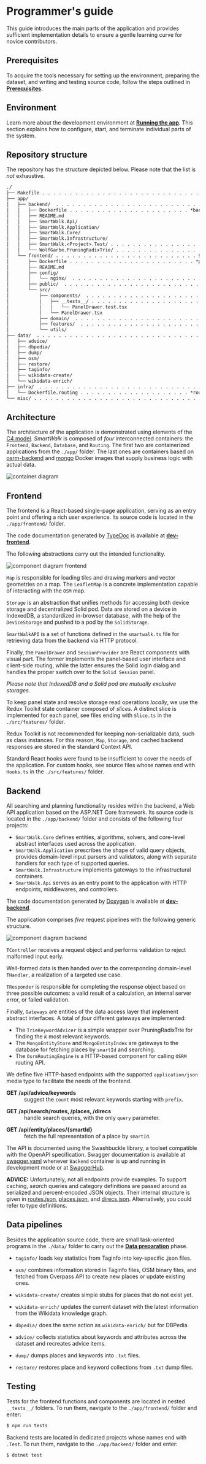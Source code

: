 # Programmer's guide

This guide introduces the main parts of the application and provides sufficient implementation details to ensure a gentle learning curve for novice contributors.

## Prerequisites

To acquire the tools necessary for setting up the environment, preparing the dataset, and writing and testing source code, follow the steps outlined in [**Prerequisites**](./adm.md#prerequisites).

## Environment

Learn more about the development environment at [**Running the app**](./adm.md#running-the-app). This section explains how to configure, start, and terminate individual parts of the system.

## Repository structure

The repository has the structure depicted below. Please note that the list is *not* exhaustive.

```txt
./
├── Makefile . . . . . . . . . . . . . . . . . . . . . . . . . . . . . . . System maintenance
├── app/
│   ├── backend/  . . . . . . . . . . . . . . . . . . . . . . . . . . . . Web API application
│   │   ├── Dockerfile . . . . . . . . . . . . . . . . . . . . . . *backend* image definition
│   │   ├── README.md
│   │   ├── SmartWalk.Api/
│   │   ├── SmartWalk.Application/
│   │   ├── SmartWalk.Core/
│   │   ├── SmartWalk.Infrastructure/
│   │   ├── SmartWalk.<Project>.Test/ . . . . . . . . . . . . . . . . . . . . Automated tests
│   │   └── WolfGarbe.PruningRadixTrie/ . . . . . . . . . . . . . . . . . External dependency
│   └── frontend/ . . . . . . . . . . . . . . . . . . . . . . . . . . Single-page application
│       ├── Dockerfile . . . . . . . . . . . . . . . . . . . . . . . *proxy* image definition
│       ├── README.md
│       ├── config/
│       │   └── nginx/  . . . . . . . . . . . . . . . . . . . . . . . . . Nginx configuration
│       ├── public/  . . . . . . . . . . . . . . . . . . . . . . . . . . . . . . Static files
│       └── src/
│           ├── components/  . . . . . . . . . . . . . . . . . . . . . . . . React components
│           │   ├── __tests__/ . . . . . . . . . . . . . . . . . . . . . A nested test folder
│           │   │   └── PanelDrawer.test.tsx
│           │   └── PanelDrawer.tsx
│           ├── domain/  . . . . . . . . . . . . . . . . . . . . . . . . Types and interfaces
│           ├── features/  . . . . . . . . . . . . . . . . . . . . . . . . . Hooks and slices
│           └── utils/
├── data/  . . . . . . . . . . . . . . . . . . . . . . . . . . . . . . . . . . Data pipelines
│   ├── advice/
│   ├── dbpedia/
│   ├── dump/
│   ├── osm/
│   ├── restore/
│   ├── taginfo/
│   ├── wikidata-create/
│   └── wikidata-enrich/
├── infra/  . . . . . . . . . . . . . . . . . . . . . . . . . . . . . . . . Environment files
│   └── Dockerfile.routing . . . . . . . . . . . . . . . . . . . . *routing* image definition
└── misc/ . . . . . . . . . . . . . . . . . . . . . . . . . . . . . . . . . . . . Miscellanea
```

## Architecture

The architecture of the application is demonstrated using elements of the [C4 model](https://c4model.com/). *SmartWalk* is composed of *four* interconnected containers: the `Frontend`, `Backend`, `Database`, and `Routing`. The first two are containerized applications from the `./app/` folder. The last ones are containers based on [osrm-backend](https://hub.docker.com/r/osrm/osrm-backend) and [mongo](https://hub.docker.com/_/mongo) Docker images that supply business logic with actual data.

![container diagram](./img/c4-container-diagram.svg)

## Frontend

The frontend is a React-based single-page application, serving as an entry point and offering a rich user experience. Its source code is located in the `./app/frontend/` folder.

The code documentation generated by [TypeDoc](https://typedoc.org/) is available at [**dev-frontend**](https://zhukovdm.github.io/smartwalk-docs/dev-frontend/).

The following abstractions carry out the intended functionality.

![component diagram frontend](./img/c4-component-diagram-frontend.svg)

`Map` is responsible for loading tiles and drawing markers and vector geometries on a map. The `LeafletMap` is a concrete implementation capable of interacting with the `OSM` map.

`Storage` is an abstraction that unifies methods for accessing both device storage and decentralized Solid pod. Data are stored on a device in IndexedDB, a standardized in-browser database, with the help of the `DeviceStorage` and pushed to a pod by the `SolidStorage`.

`SmartWalkAPI` is a set of functions defined in the `smartwalk.ts` file for retrieving data from the backend via HTTP protocol.

Finally, the `PanelDrawer` and `SessionProvider` are React components with visual part. The former implements the panel-based user interface and client-side routing, while the latter ensures the Solid login dialog and handles the proper switch over to the `Solid Session` panel.

*Please note that IndexedDB and a Solid pod are mutually exclusive storages.*

To keep panel state and resolve storage read operations *locally*, we use the Redux Toolkit state container composed of *slices*. A distinct slice is implemented for each panel, see files ending with `Slice.ts` in the `./src/features/` folder.

Redux Toolkit is not recommended for keeping non-serializable data, such as class instances. For this reason, `Map`, `Storage`, and cached backend responses are stored in the standard Context API.

Standard React hooks were found to be insufficient to cover the needs of the application. For custom hooks, see source files whose names end with `Hooks.ts` in the `./src/features/` folder.

## Backend

All searching and planning functionality resides within the backend, a Web API application based on the ASP.NET Core framework. Its source code is located in the `./app/backend/` folder and consists of the following four projects:

- `SmartWalk.Core` defines entities, algorithms, solvers, and core-level abstract interfaces used across the application.
- `SmartWalk.Application` prescribes the shape of valid query objects, provides domain-level input parsers and validators, along with separate handlers for each type of supported queries.
- `SmartWalk.Infrastructure` implements gateways to the infrastructural containers.
- `SmartWalk.Api` serves as an entry point to the application with HTTP endpoints, middlewares, and controllers.

The code documentation generated by [Doxygen](https://www.doxygen.nl/) is available at [**dev-backend**](https://zhukovdm.github.io/smartwalk-docs/dev-backend/).

The application comprises *five* request pipelines with the following generic structure.

![component diagram backend](./img/c4-component-diagram-backend.svg)

`TController` receives a request object and performs validation to reject malformed input early.

Well-formed data is then handed over to the corresponding domain-level `THandler`, a realization of a targeted use case.

`TResponder` is responsible for completing the response object based on three possible outcomes: a valid result of a calculation, an internal server error, or failed validation.

Finally, `Gateways` are entities of the data access layer that implement abstract interfaces. A total of *four* different gateways are implemented:

- The `TrieKeywordAdvicer` is a simple wrapper over PruningRadixTrie for finding the *k* most relevant keywords.
- The `MongoEntityStore` and `MongoEntityIndex` are gateways to the database for fetching places by `smartId` and searching.
- The `OsrmRoutingEngine` is a HTTP-based component for calling `OSRM` routing API.

We define five HTTP-based endpoints with the supported `application/json` media type to facilitate the needs of the frontend.

**GET /api/advice/keywords** <br>
&emsp;&emsp;&emsp; suggest the `count` most relevant keywords starting with `prefix`.

**GET /api/search/routes, /places, /direcs** <br>
&emsp;&emsp;&emsp; handle search queries, with the only `query` parameter.

**GET /api/entity/places/{smartId}** <br>
&emsp;&emsp;&emsp; fetch the full representation of a place by `smartId`.

The API is documented using the Swashbuckle library, a toolset compatible with the OpenAPI specification. Swagger documentation is available at [swagger.yaml](http://localhost:5017/swagger/v1/swagger.yaml) whenever `Backend` container is up and running in development mode or at [SwaggerHub](https://app.swaggerhub.com/apis/zhukovdm/smartwalk/).

**ADVICE:** Unfortunately, not all endpoints provide examples. To support caching, *search* queries and category definitions are passed around as serialized and percent-encoded JSON objects. Their internal structure is given in [routes.json](https://github.com/zhukovdm/smartwalk/tree/main/misc/query/routes.json), [places.json](https://github.com/zhukovdm/smartwalk/tree/main/misc/query/places.json), and [direcs.json](https://github.com/zhukovdm/smartwalk/tree/main/misc/query/direcs.json). Alternatively, you could refer to type definitions.

## Data pipelines

Besides the application source code, there are small task-oriented programs in the `./data/` folder to carry out the [**Data preparation**](./adm.md#data-preparation) phase.

- `taginfo/` loads key statistics from Taginfo into key-specific .json files.

- `osm/` combines information stored in Taginfo files, OSM binary files, and fetched from Overpass API to create new places or update existing ones.

- `wikidata-create/` creates simple stubs for places that do not exist yet.

- `wikidata-enrich/` updates the current dataset with the latest information from the Wikidata knowledge graph.

- `dbpedia/` does the same action as `wikidata-enrich/` but for DBPedia.

- `advice/` collects statistics about keywords and attributes across the dataset and recreates advice items.

- `dump/` dumps places and keywords into `.txt` files.

- `restore/` restores place and keyword collections from `.txt` dump files.

## Testing

Tests for the frontend functions and components are located in nested `__tests__/` folders. To run them, navigate to the `./app/frontend/` folder and enter:

```bash
$ npm run tests
```

Backend tests are located in dedicated projects whose names end with `.Test`. To run them, navigate to the `./app/backend/` folder and enter:

```bash
$ dotnet test
```

